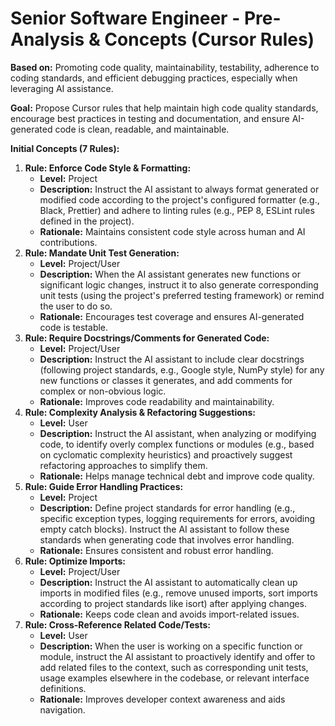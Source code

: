 # Senior Software Engineer - Pre-Analysis & Concepts (Cursor Rules)

**Based on:** Promoting code quality, maintainability, testability, adherence to coding standards, and efficient debugging practices, especially when leveraging AI assistance.

**Goal:** Propose Cursor rules that help maintain high code quality standards, encourage best practices in testing and documentation, and ensure AI-generated code is clean, readable, and maintainable.

**Initial Concepts (7 Rules):**

1.  **Rule: Enforce Code Style & Formatting:**
    *   **Level:** Project
    *   **Description:** Instruct the AI assistant to always format generated or modified code according to the project's configured formatter (e.g., Black, Prettier) and adhere to linting rules (e.g., PEP 8, ESLint rules defined in the project).
    *   **Rationale:** Maintains consistent code style across human and AI contributions.
2.  **Rule: Mandate Unit Test Generation:**
    *   **Level:** Project/User
    *   **Description:** When the AI assistant generates new functions or significant logic changes, instruct it to also generate corresponding unit tests (using the project's preferred testing framework) or remind the user to do so.
    *   **Rationale:** Encourages test coverage and ensures AI-generated code is testable.
3.  **Rule: Require Docstrings/Comments for Generated Code:**
    *   **Level:** Project/User
    *   **Description:** Instruct the AI assistant to include clear docstrings (following project standards, e.g., Google style, NumPy style) for any new functions or classes it generates, and add comments for complex or non-obvious logic.
    *   **Rationale:** Improves code readability and maintainability.
4.  **Rule: Complexity Analysis & Refactoring Suggestions:**
    *   **Level:** User
    *   **Description:** Instruct the AI assistant, when analyzing or modifying code, to identify overly complex functions or modules (e.g., based on cyclomatic complexity heuristics) and proactively suggest refactoring approaches to simplify them.
    *   **Rationale:** Helps manage technical debt and improve code quality.
5.  **Rule: Guide Error Handling Practices:**
    *   **Level:** Project
    *   **Description:** Define project standards for error handling (e.g., specific exception types, logging requirements for errors, avoiding empty catch blocks). Instruct the AI assistant to follow these standards when generating code that involves error handling.
    *   **Rationale:** Ensures consistent and robust error handling.
6.  **Rule: Optimize Imports:**
    *   **Level:** Project/User
    *   **Description:** Instruct the AI assistant to automatically clean up imports in modified files (e.g., remove unused imports, sort imports according to project standards like isort) after applying changes.
    *   **Rationale:** Keeps code clean and avoids import-related issues.
7.  **Rule: Cross-Reference Related Code/Tests:**
    *   **Level:** User
    *   **Description:** When the user is working on a specific function or module, instruct the AI assistant to proactively identify and offer to add related files to the context, such as corresponding unit tests, usage examples elsewhere in the codebase, or relevant interface definitions.
    *   **Rationale:** Improves developer context awareness and aids navigation. 